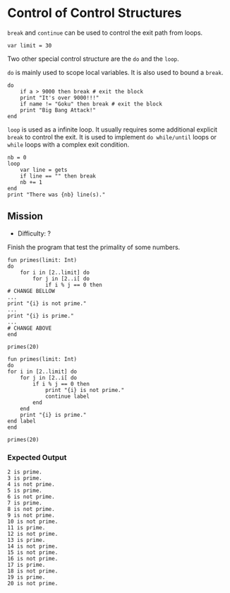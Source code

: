 # Control of Control Structures

`break` and `continue` can be used to control the exit path from loops.

~~~nit
var limit = 30
~~~

Two other special control structure are the `do` and the `loop`.

`do` is mainly used to scope local variables. It is also used to bound a `break`.

~~~nit
do
	if a > 9000 then break # exit the block
	print "It's over 9000!!!"
	if name != "Goku" then break # exit the block
	print "Big Bang Attack!"
end
~~~

`loop` is used as a infinite loop. It usually requires some additional explicit `break` to control the exit.
It is used to implement `do while/until` loops or `while` loops with a complex exit condition.

~~~nit
nb = 0
loop
	var line = gets
	if line == "" then break
	nb += 1
end
print "There was {nb} line(s)."
~~~


## Mission

* Difficulty: ?

Finish the program that test the primality of some numbers.


~~~nit
fun primes(limit: Int)
do
	for i in [2..limit] do
		for j in [2..i[ do
			if i % j == 0 then
# CHANGE BELLOW
...
print "{i} is not prime."
...
print "{i} is prime."
...
# CHANGE ABOVE
end

primes(20)
~~~

~~~sol
fun primes(limit: Int)
do
for i in [2..limit] do
	for j in [2..i[ do
		if i % j == 0 then
			print "{i} is not prime."
			continue label		
		end
	end
	print "{i} is prime."
end label
end

primes(20)
~~~

### Expected Output

~~~
2 is prime.
3 is prime.
4 is not prime.
5 is prime.
6 is not prime.
7 is prime.
8 is not prime.
9 is not prime.
10 is not prime.
11 is prime.
12 is not prime.
13 is prime.
14 is not prime.
15 is not prime.
16 is not prime.
17 is prime.
18 is not prime.
19 is prime.
20 is not prime.
~~~
